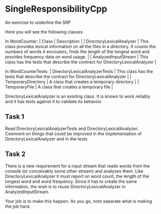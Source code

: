 # SingleResponsibilityCpp
An exercise to underline the SRP

Here you will see the following classes

In WordCounter:
| Class | Description |
| DirectoryLexicalAnalyzer | This class provides lexical information on all the files in a directory. It counts the numbers of words it encouters, finds the length of the longest word and provides frequency data on word usage. |
| AnalyzedInputStream | This class has the tests that describe the contract for DirectoryLexicalAnalyzer |

In WordCounterTests:
| DirectoryLexicalAnalyzerTests | This class has the tests that describe the contract for DirectoryLexicalAnalyzer |
| TemporaryDirectory | A class that creates a temporary directory |
| TemporaryFile | A class that creates a temporary file |

DirectoryLexicalAnalyzer is an existing class. It is known to work reliably and it has tests against it to validate its behavior. 

## Task 1 
Read DirectoryLexicalAnalyzerTests and DirectoryLexicalAnalyzer. Comment on things that could be improved in the implementation of DirectoryLexicalAnalyzer and in the tests.

## Task 2
There is a new requirement for a input stream that reads words from the console (or conceivably some other stream) and analyzes them. Like DirectoryLexicalAnalyzer it must report on word count, the length of the longest word and word frequency. Since it has to create the same information, the wish is to reuse DirectoryLexicalAnalyzer in AnalyzedInputStream.

Your job is to make this happen. As you go, note separate what is making the job hard. 
